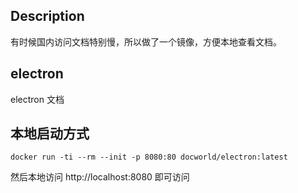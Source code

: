 ## Description

有时候国内访问文档特别慢，所以做了一个镜像，方便本地查看文档。

## electron

electron 文档

## 本地启动方式

```shell
docker run -ti --rm --init -p 8080:80 docworld/electron:latest
```

然后本地访问 http://localhost:8080 即可访问
